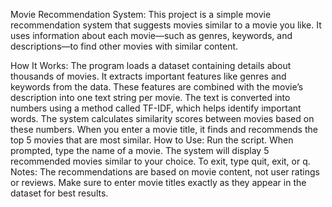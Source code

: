 Movie Recommendation System: 
This project is a simple movie recommendation system that suggests movies similar to a movie you like. It uses information about each movie—such as genres, keywords, and descriptions—to find other movies with similar content.

How It Works: 
The program loads a dataset containing details about thousands of movies.
It extracts important features like genres and keywords from the data.
These features are combined with the movie’s description into one text string per movie.
The text is converted into numbers using a method called TF-IDF, which helps identify important words.
The system calculates similarity scores between movies based on these numbers.
When you enter a movie title, it finds and recommends the top 5 movies that are most similar.
How to Use: 
Run the script.
When prompted, type the name of a movie.
The system will display 5 recommended movies similar to your choice.
To exit, type quit, exit, or q.
Notes: 
The recommendations are based on movie content, not user ratings or reviews.
Make sure to enter movie titles exactly as they appear in the dataset for best results.
